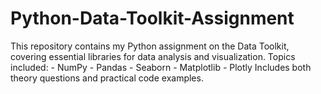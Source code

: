 # Python-Data-Toolkit-Assignment
This repository contains my Python assignment on the Data Toolkit, covering essential libraries for data analysis and visualization.  Topics included: - NumPy  - Pandas  - Seaborn  - Matplotlib - Plotly   Includes both theory questions and practical code examples.

